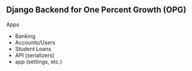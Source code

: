 Django Backend for One Percent Growth (OPG)
---

Apps
- Banking
- Accounts/Users
- Student Loans
- API (serializers)
- app (settings, etc.)

